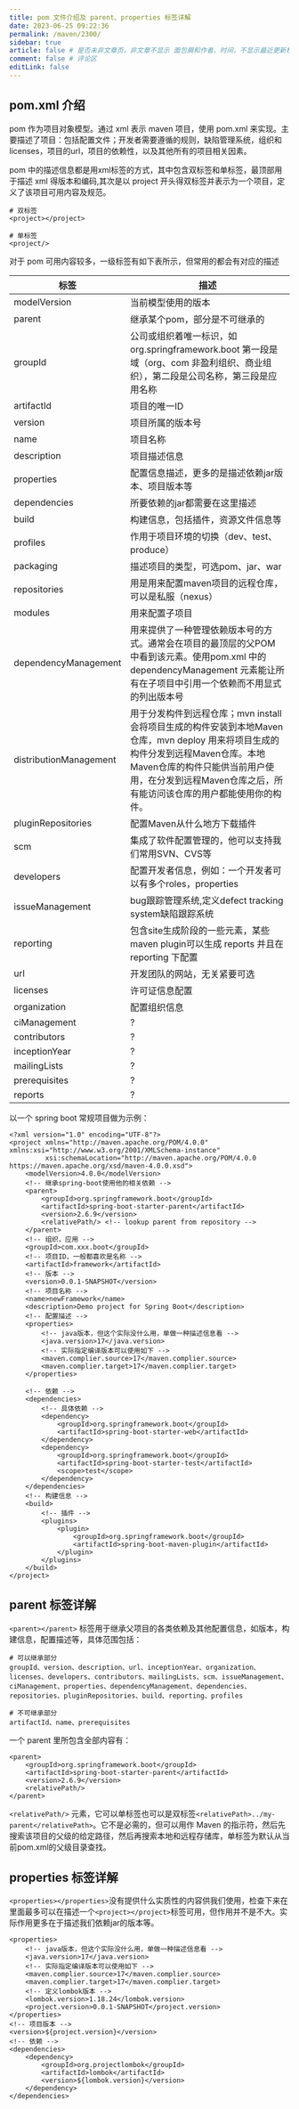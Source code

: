 ```yaml
---
title: pom 文件介绍及 parent、properties 标签详解
date: 2023-06-25 09:22:36
permalink: /maven/2300/
sidebar: true
article: false # 是否未非文章页，非文章不显示 面包屑和作者、时间，不显示最近更新栏，不会参与到最近更新文章的数据计算中
comment: false # 评论区
editLink: false
---
```


## pom.xml 介绍
pom 作为项目对象模型。通过 xml 表示 maven 项目，使用 pom.xml 来实现。主要描述了项目：包括配置文件；开发者需要遵循的规则，缺陷管理系统，组织和licenses，项目的url，项目的依赖性，以及其他所有的项目相关因素。

pom 中的描述信息都是用xml标签的方式，其中包含双标签和单标签，最顶部用于描述 xml 得版本和编码,其次是以 project 开头得双标签并表示为一个项目，定义了该项目可用内容及规范。
```
# 双标签
<project></project>

# 单标签
<project/>
```
对于 pom 可用内容较多，一级标签有如下表所示，但常用的都会有对应的描述

| 标签                     | 描述                                                                                                                                         |
|------------------------|--------------------------------------------------------------------------------------------------------------------------------------------|
| modelVersion           | 当前模型使用的版本                                                                                                                                  |
| parent                 | 继承某个pom，部分是不可继承的                                                                                                                           |
| groupId                | 公司或组织着唯一标识，如 org.springframework.boot 第一段是域（org、com 非盈利组织、商业组织），第二段是公司名称，第三段是应用名称                                                          |
| artifactId             | 项目的唯一ID                                                                                                                                    |
| version                | 项目所属的版本号                                                                                                                                   |
| name                   | 项目名称                                                                                                                                       |
| description            | 项目描述信息                                                                                                                                     |
| properties             | 配置信息描述，更多的是描述依赖jar版本、项目版本等                                                                                                                 |
| dependencies           | 所要依赖的jar都需要在这里描述                                                                                                                           |
| build                  | 构建信息，包括插件，资源文件信息等                                                                                                                          |
| profiles               | 作用于项目环境的切换（dev、test、produce）                                                                                                               |
| packaging              | 描述项目的类型，可选pom、jar、war                                                                                                                      |
| repositories           | 用是用来配置maven项目的远程仓库，可以是私服（nexus）                                                                                                            |
| modules                | 用来配置子项目                                                                                                                                    |
| dependencyManagement   | 用来提供了一种管理依赖版本号的方式。通常会在项目的最顶层的父POM 中看到该元素。使用pom.xml 中的dependencyManagement 元素能让所有在子项目中引用一个依赖而不用显式的列出版本号                                     |
| distributionManagement | 用于分发构件到远程仓库；mvn install 会将项目生成的构件安装到本地Maven仓库，mvn deploy 用来将项目生成的构件分发到远程Maven仓库。本地Maven仓库的构件只能供当前用户使用，在分发到远程Maven仓库之后，所有能访问该仓库的用户都能使用你的构件。 |
| pluginRepositories     | 配置Maven从什么地方下载插件                                                                                                                           |
| scm                    | 集成了软件配置管理的，他可以支持我们常用SVN、CVS等                                                                                                               |
| developers             | 配置开发者信息，例如：一个开发者可以有多个roles，properties                                                                                                      |
| issueManagement        | bug跟踪管理系统,定义defect tracking system缺陷跟踪系统                                                                                                   |
| reporting              | 包含site生成阶段的一些元素，某些maven plugin可以生成 reports 并且在 reporting 下配置                                                                               |
| url                    | 开发团队的网站，无关紧要可选                                                                                                                             |
| licenses               | 许可证信息配置                                                                                                                                    |
| organization           | 配置组织信息                                                                                                                                     |
| ciManagement           | ?                                                                                                                                          |
| contributors           | ?                                                                                                                                          |
| inceptionYear          | ?                                                                                                                                          |
| mailingLists           | ?                                                                                                                                          |
| prerequisites          | ?                                                                                                                                          |
| reports                | ?                                                                                                                                          |


以一个 spring boot 常规项目做为示例：
```
<?xml version="1.0" encoding="UTF-8"?>
<project xmlns="http://maven.apache.org/POM/4.0.0" xmlns:xsi="http://www.w3.org/2001/XMLSchema-instance"
         xsi:schemaLocation="http://maven.apache.org/POM/4.0.0 https://maven.apache.org/xsd/maven-4.0.0.xsd">
    <modelVersion>4.0.0</modelVersion>
    <!-- 继承spring-boot使用他的相关依赖 -->
    <parent>
        <groupId>org.springframework.boot</groupId>
        <artifactId>spring-boot-starter-parent</artifactId>
        <version>2.6.9</version>
        <relativePath/> <!-- lookup parent from repository -->
    </parent>
    <!-- 组织，应用 -->
    <groupId>com.xxx.boot</groupId>
    <!-- 项目ID，一般都喜欢是名称 -->
    <artifactId>framework</artifactId>
    <!-- 版本 -->
    <version>0.0.1-SNAPSHOT</version>
    <!-- 项目名称 -->
    <name>newFramework</name>
    <description>Demo project for Spring Boot</description>
    <!-- 配置描述 -->
    <properties>
        <!-- java版本，但这个实际没什么用，单做一种描述信息看 -->
        <java.version>17</java.version>
        <!-- 实际指定编译版本可以使用如下 -->
        <maven.complier.source>17</maven.complier.source>
        <maven.complier.target>17</maven.complier.target>
    </properties>
    
    <!-- 依赖 -->
    <dependencies>
        <!-- 具体依赖 -->
        <dependency>
            <groupId>org.springframework.boot</groupId>
            <artifactId>spring-boot-starter-web</artifactId>
        </dependency>
        <dependency>
            <groupId>org.springframework.boot</groupId>
            <artifactId>spring-boot-starter-test</artifactId>
            <scope>test</scope>
        </dependency>
    </dependencies>
    <!-- 构建信息 -->
    <build>
        <!-- 插件 -->
        <plugins>
            <plugin>
                <groupId>org.springframework.boot</groupId>
                <artifactId>spring-boot-maven-plugin</artifactId>
            </plugin>
        </plugins>
    </build>
</project>
```
## parent 标签详解
``<parent></parent>`` 标签用于继承父项目的各类依赖及其他配置信息，如版本，构建信息，配置描述等，具体范围包括：
```
# 可以继承部分
groupId、version、description、url、inceptionYear、organization、licenses、developers、contributors、mailingLists、scm、issueManagement、ciManagement、properties、dependencyManagement、dependencies、repositories、pluginRepositories、build、reporting、profiles

# 不可继承部分
artifactId、name、prerequisites
```
一个 parent 里所包含全部内容有：
```
<parent>
    <groupId>org.springframework.boot</groupId>
    <artifactId>spring-boot-starter-parent</artifactId>
    <version>2.6.9</version>
    <relativePath/>
</parent>
```
``<relativePath/>`` 元素，它可以单标签也可以是双标签``<relativePath>../my-parent</relativePath>``。它不是必需的，但可以用作 Maven 的指示符，然后先搜索该项目的父级的给定路径，然后再搜索本地和远程存储库，单标签为默认从当前pom.xml的父级目录查找。

## properties 标签详解
``<properties></properties>``没有提供什么实质性的内容供我们使用，检查下来在里面最多可以在描述一个``<project></project>``标签可用，但作用并不是不大。实际作用更多在于描述我们依赖jar的版本等。
```
<properties>
    <!-- java版本，但这个实际没什么用，单做一种描述信息看 -->
    <java.version>17</java.version>
    <!-- 实际指定编译版本可以使用如下 -->
    <maven.complier.source>17</maven.complier.source>
    <maven.complier.target>17</maven.complier.target>
    <!-- 定义lombok版本 -->
    <lombok.version>1.18.24</lombok.version>
    <project.version>0.0.1-SNAPSHOT</project.version>
</properties>
<!-- 项目版本 -->
<version>${project.version}</version>
<!-- 依赖 -->
<dependencies>
    <dependency>
        <groupId>org.projectlombok</groupId>
        <artifactId>lombok</artifactId>
        <version>${lombok.version}</version>
    </dependency>
</dependencies>
```
